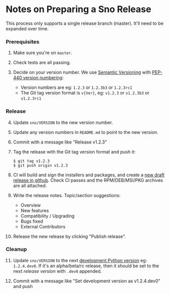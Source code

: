 Notes on Preparing a Sno Release
================================

This process only supports a single release branch (master). It'll need to be expanded over time.

### Prerequisites

1. Make sure you're on `master`.

2. Check tests are all passing.

3. Decide on your version number. We use [Semantic Versioning](https://semver.org/) with [PEP-440 version numbering](https://www.python.org/dev/peps/pep-0440/):
   * Version numbers are eg: `1.2.3` or `1.2.3b3` or `1.2.3rc1`
   * The Git tag version format is `v{Ver}`, eg: `v1.2.3` or `v1.2.3b3` or `v1.2.3rc1`

### Release

4. Update `sno/VERSION` to the new version number.

5. Update any version numbers in `README.md` to point to the new version.

6. Commit with a message like "Release v1.2.3"

7. Tag the release with the Git tag version format and push it:
   ```console
   $ git tag v1.2.3
   $ git push origin v1.2.3
   ```

8. CI will build and sign the installers and packages, and create a [new draft release in github](https://github.com/koordinates/sno/releases). Check CI passes and the RPM/DEB/MSI/PKG archives are all attached.

9. Write the release notes. Topic/section suggestions:
   * Overview
   * New features
   * Compatibility / Upgrading
   * Bugs fixed
   * External Contributors

10. Release the new release by clicking "Publish release".

### Cleanup

11. Update `sno/VERSION` to the next [development Python version](https://www.python.org/dev/peps/pep-0440/#developmental-releases) eg: `1.2.4.dev0`. If it's an alpha/beta/rc release, then it should be set to the next _release version_ with `.dev0` appended.

12. Commit with a message like "Set development version as v1.2.4.dev0" and push
